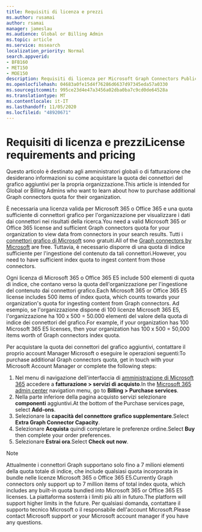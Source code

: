 ```yaml
---
title: Requisiti di licenza e prezzi
ms.author: rusamai
author: rsamai
manager: jameslau
ms.audience: Global or Billing Admin
ms.topic: article
ms.service: mssearch
localization_priority: Normal
search.appverid:
- BFB160
- MET150
- MOE150
description: Requisiti di licenza per Microsoft Graph Connectors Public Preview per Microsoft Search
ms.openlocfilehash: 04683a0fe15d4f76286d6637d97345eda57a0330
ms.sourcegitcommit: 995ce23d4e47a3456a02dba0ba7c9cd0de64528a
ms.translationtype: MT
ms.contentlocale: it-IT
ms.lasthandoff: 11/05/2020
ms.locfileid: "48920671"
---
```

# <a name="license-requirements-and-pricing"></a><span data-ttu-id="c6ff3-103">Requisiti di licenza e prezzi</span><span class="sxs-lookup"><span data-stu-id="c6ff3-103">License requirements and pricing</span></span>

<span data-ttu-id="c6ff3-104">Questo articolo è destinato agli amministratori globali o di fatturazione che desiderano informazioni su come acquistare la quota dei connettori del grafico aggiuntivi per la propria organizzazione.</span><span class="sxs-lookup"><span data-stu-id="c6ff3-104">This article is intended for Global or Billing Admins who want to learn about how to purchase additional Graph connectors quota for their organization.</span></span>

<span data-ttu-id="c6ff3-105">È necessaria una licenza valida per Microsoft 365 o Office 365 e una quota sufficiente di connettori grafico per l'organizzazione per visualizzare i dati dai connettori nei risultati della ricerca.</span><span class="sxs-lookup"><span data-stu-id="c6ff3-105">You need a valid Microsoft 365 or Office 365 license and sufficient Graph connectors quota for your organization to view data from connectors in your search results.</span></span> <span data-ttu-id="c6ff3-106">Tutti i [connettori grafico di Microsoft](configure-connector.md) sono gratuiti.</span><span class="sxs-lookup"><span data-stu-id="c6ff3-106">All of the [Graph connectors by Microsoft](configure-connector.md) are free.</span></span> <span data-ttu-id="c6ff3-107">Tuttavia, è necessario disporre di una quota di indice sufficiente per l'ingestione del contenuto da tali connettori.</span><span class="sxs-lookup"><span data-stu-id="c6ff3-107">However, you need to have sufficient index quota to ingest content from those connectors.</span></span>

<span data-ttu-id="c6ff3-108">Ogni licenza di Microsoft 365 o Office 365 E5 include 500 elementi di quota di indice, che contano verso la quota dell'organizzazione per l'ingestione del contenuto dai connettori grafico.</span><span class="sxs-lookup"><span data-stu-id="c6ff3-108">Each Microsoft 365 or Office 365 E5 license includes 500 items of index quota, which counts towards your organization's quota for ingesting content from Graph connectors.</span></span> <span data-ttu-id="c6ff3-109">Ad esempio, se l'organizzazione dispone di 100 licenze Microsoft 365 E5, l'organizzazione ha 100 x 500 = 50.000 elementi del valore della quota di indice dei connettori del grafico.</span><span class="sxs-lookup"><span data-stu-id="c6ff3-109">For example, if your organization has 100 Microsoft 365 E5 licenses, then your organization has 100 x 500 = 50,000 items worth of Graph connectors index quota.</span></span>

<span data-ttu-id="c6ff3-110">Per acquistare la quota dei connettori del grafico aggiuntivi, contattare il proprio account Manager Microsoft o eseguire le operazioni seguenti:</span><span class="sxs-lookup"><span data-stu-id="c6ff3-110">To purchase additional Graph connectors quota, get in touch with your Microsoft Account Manager or complete the following steps:</span></span>

1. <span data-ttu-id="c6ff3-111">Nel menu di navigazione dell'interfaccia di [amministrazione di Microsoft 365](https://admin.microsoft.com) accedere a **fatturazione > servizi di acquisto**.</span><span class="sxs-lookup"><span data-stu-id="c6ff3-111">In the [Microsoft 365 admin center](https://admin.microsoft.com) navigation menu, go to **Billing > Purchase services**.</span></span>
2. <span data-ttu-id="c6ff3-112">Nella parte inferiore della pagina acquisto servizi selezionare **componenti** aggiuntivi.</span><span class="sxs-lookup"><span data-stu-id="c6ff3-112">At the bottom of the Purchase services page, select **Add-ons**.</span></span>
3. <span data-ttu-id="c6ff3-113">Selezionare la **capacità del connettore grafico supplementare**.</span><span class="sxs-lookup"><span data-stu-id="c6ff3-113">Select **Extra Graph Connector Capacity**.</span></span>
4. <span data-ttu-id="c6ff3-114">Selezionare **Acquista** quindi completare le preferenze ordine.</span><span class="sxs-lookup"><span data-stu-id="c6ff3-114">Select **Buy** then complete your order preferences.</span></span>
5. <span data-ttu-id="c6ff3-115">Selezionare **Estrai ora**.</span><span class="sxs-lookup"><span data-stu-id="c6ff3-115">Select **Check out now**.</span></span>

>[!NOTE]
><span data-ttu-id="c6ff3-116">Attualmente i connettori Graph supportano solo fino a 7 milioni elementi della quota totale di indice, che include qualsiasi quota incorporata in bundle nelle licenze Microsoft 365 o Office 365 E5.</span><span class="sxs-lookup"><span data-stu-id="c6ff3-116">Currently Graph connectors only support up to 7 million items of total index quota, which includes any built-in quota bundled into Microsoft 365 or Office 365 E5 licenses.</span></span> <span data-ttu-id="c6ff3-117">La piattaforma sosterrà i limiti più alti in futuro.</span><span class="sxs-lookup"><span data-stu-id="c6ff3-117">The platform will support higher limits in the future.</span></span> <span data-ttu-id="c6ff3-118">Per qualsiasi domanda, contattare il supporto tecnico Microsoft o il responsabile dell'account Microsoft.</span><span class="sxs-lookup"><span data-stu-id="c6ff3-118">Please contact Microsoft support or your Microsoft account manager if you have any questions.</span></span>
